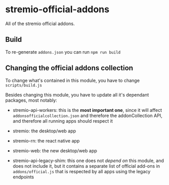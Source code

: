 # stremio-official-addons

All of the stremio official addons.

## Build

To re-generate `addons.json` you can run `npm run build`

## Changing the official addons collection

To change what's contained in this module, you have to change `scripts/build.js`

Besides changing this module, you have to update all it's dependant packages, most notably:

* stremio-api-workers: this is the **most important one**, since it will affect `addonsofficialcollection.json` and therefore the addonCollection API, and therefore all running apps should respect it

* stremio: the desktop/web app

* stremio-rn: the react native app

* stremio-web: the new desktop/web app

* stremio-api-legacy-shim: this one does not *depend on* this module, and does not include it, but it contains a separate list of official add-ons in `addons/official.js` that is respected by all apps using the legacy endpoints 
